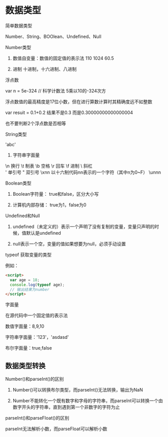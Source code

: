 # 数据类型

简单数据类型

Number、String、BOOlean、Undefined、Null

Number类型

1. 数值自变量：数值的固定值的表示法
    110 1024 60.5

2. 进制
  十进制，十六进制、八进制

浮点数

var n = 5e-324  // 科学计数法  5乘以10的-324次方

浮点数值的最高精度是17位小数，但在进行算数计算时其精确度远不如整数

var resuit = 0.1+0.2  结果不是0.3 而是0.30000000000000004

也不要判断2个浮点数是否相等

String类型

'abc' 

1. 字符串字面量

\n  换行
\t  制表
\b  空格
\r  回车
\f  进制
\\  斜杠\
\'  单引号
\"  双引号
\xnn  以十六制代码nn表示的一个字符（其中n为0~F）
\unnn

Boolean类型

1. Boolean字符量：  true和false，区分大小写

2. 计算机内部存储： true为1，false为0

Undefined和Null

1. undefined（未定义的）表示一个声明了没有复制的变量，变量只声明的时候，值默认是undefined

2. null表示一个空，变量的值如果想要为null，必须手动设置

typeof 获取变量的类型

例如：
```html
<script>
  var age = 18;
  console.log(typeof age);
  // 输出结果为number
</script>
```
字面量

在源代码中一个固定值的表示法

数值字面量：8,9,10

字符串字面量：'123'，'asdasd'

布尔字面量：true,false

## 数据类型转换

Number()和parseInt()的区别

1. Number()可以转换布尔类型，而parseInt()无法转换，输出为NaN

2. Number不能转化一个既有数字和字母的字符串，而parseInt可以转换一个由数字开头的字符串，直到遇到第一个非数字的字符为止

parseInt()和parseFloat()的区别

parseInt无法解析小数，而parseFloat可以解析小数



